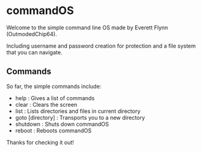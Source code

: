 commandOS
=========

Welcome to the simple command line OS made by Everett Flynn (OutmodedChip64).

Including username and password creation for protection and a file system that you can navigate.


Commands
--------

So far, the simple commands include:

* help : Gives a list of commands
* clear : Clears the screen
* list : Lists directories and files in current directory
* goto [directory] : Transports you to a new directory
* shutdown : Shuts down commandOS
* reboot : Reboots commandOS



Thanks for checking it out!
